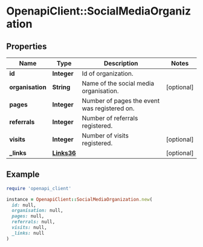 # OpenapiClient::SocialMediaOrganization

## Properties

| Name | Type | Description | Notes |
| ---- | ---- | ----------- | ----- |
| **id** | **Integer** | Id of organization. |  |
| **organisation** | **String** | Name of the social media organisation. | [optional] |
| **pages** | **Integer** | Number of pages the event was registered on. |  |
| **referrals** | **Integer** | Number of referrals registered. |  |
| **visits** | **Integer** | Number of visits registered. | [optional] |
| **_links** | [**Links36**](Links36.md) |  | [optional] |

## Example

```ruby
require 'openapi_client'

instance = OpenapiClient::SocialMediaOrganization.new(
  id: null,
  organisation: null,
  pages: null,
  referrals: null,
  visits: null,
  _links: null
)
```

